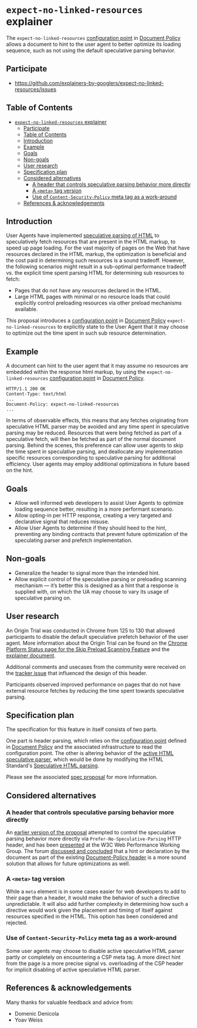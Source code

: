 # `expect-no-linked-resources` explainer

The `expect-no-linked-resources` [configuration point](https://wicg.github.io/document-policy#configuration-point) in [Document Policy](https://wicg.github.io/document-policy/) allows a document to hint to the user agent to better optimize its loading sequence, such as not using the default speculative parsing behavior.

## Participate
- https://github.com/explainers-by-googlers/expect-no-linked-resources/issues

## Table of Contents

<!-- Update this table of contents by running `npx doctoc README.md` -->
<!-- START doctoc generated TOC please keep comment here to allow auto update -->
<!-- DON'T EDIT THIS SECTION, INSTEAD RE-RUN doctoc TO UPDATE -->

- [`expect-no-linked-resources` explainer](#expect-no-linked-resources-explainer)
  - [Participate](#participate)
  - [Table of Contents](#table-of-contents)
  - [Introduction](#introduction)
  - [Example](#example)
  - [Goals](#goals)
  - [Non-goals](#non-goals)
  - [User research](#user-research)
  - [Specification plan](#specification-plan)
  - [Considered alternatives](#considered-alternatives)
    - [A header that controls speculative parsing behavior more directly](#a-header-that-controls-speculative-parsing-behavior-more-directly)
    - [A `<meta>` tag version](#a-meta-tag-version)
    - [Use of `Content-Security-Policy` meta tag as a work-around](#use-of-content-security-policy-meta-tag-as-a-work-around)
  - [References \& acknowledgements](#references--acknowledgements)

<!-- END doctoc generated TOC please keep comment here to allow auto update -->

## Introduction

User Agents have implemented [speculative parsing of HTML](https://html.spec.whatwg.org/multipage/parsing.html#speculative-html-parsing) to speculatively fetch resources that are present in the HTML markup, to speed up page loading. For the vast majority of pages on the Web that have resources declared in the HTML markup, the optimization is beneficial and the cost paid in determining such resources is a sound tradeoff. However, the following scenarios might result in a sub-optimal performance tradeoff vs. the explicit time spent parsing HTML for determining sub resources to fetch:

 * Pages that do not have any resources declared in the HTML.
 * Large HTML pages with minimal or no resource loads that could explicitly control preloading resources via other preload mechanisms available.

This proposal introduces a [configuration point](https://wicg.github.io/document-policy#configuration-point) in [Document Policy](https://wicg.github.io/document-policy/) `expect-no-linked-resources` to explicitly state to the User Agent that it may choose to optimize out the time spent in such sub resource determination.

## Example

A document can hint to the user agent that it may assume no resources are embedded within the response html markup, by using the `expect-no-linked-resources` [configuration point](https://wicg.github.io/document-policy#configuration-point) in [Document Policy](https://wicg.github.io/document-policy/).


```http
HTTP/1.1 200 OK
Content-Type: text/html
...
Document-Policy: expect-no-linked-resources
...
```

In terms of observable effects, this means that any fetches originating from speculative HTML parser may be avoided and any time spent in speculative parsing may be reduced. Resources that were being fetched as part of a speculative fetch, will then be fetched as part of the normal document parsing. Behind the scenes, this preference can allow user agents to skip the time spent in speculative parsing, and deallocate any implementation specific resources corresponding to speculative parsing for additional efficiency. User agents may employ additional optimizations in future based on the hint.


## Goals

 * Allow well informed web developers to assist User Agents to optimize loading sequence better, resulting in a more performant scenario.
 * Allow opting-in per HTTP response, creating a very targeted and declarative signal that reduces misuse.
 * Allow User Agents to determine if they should heed to the hint, preventing any binding contracts that prevent future optimization of the speculating parser and prefetch implementation.

## Non-goals

 * Generalize the header to signal more than the intended hint.
 * Allow explicit control of the speculative parsing or preloading scanning mechanism — it’s better this is designed as a hint that a response is supplied with, on which the UA may choose to vary its usage of speculative parsing on.

## User research

An Origin Trial was conducted in Chrome from 125 to 130 that allowed participants to disable the default speculative prefetch behavior of the user agent. More information about the Origin Trial can be found on the [Chrome Platform Status page for the Skip Preload Scanning Feature](https://chromestatus.com/feature/5190976638550016) and the [explainer document](https://docs.google.com/document/d/1wiaTL5TeONTZamycMVMjo76nMcbhHNYznQy7I_zCVRY/edit).

Additional comments and usecases from the community were received on the [tracker issue](https://issues.chromium.org/issues/330802493) that influenced the design of this header.

Participants observed improved performance on pages that do not have external
resource fetches by reducing the time spent towards speculative parsing.

## Specification plan

The specification for this feature in itself consists of two parts.

One part is header parsing, which relies on the [configuration point](https://wicg.github.io/document-policy#configuration-point) defined in [Document Policy](https://wicg.github.io/document-policy/) and the associated infrastructure to read the configuration point. The other is altering behavior of the [active HTML speculative parser](https://html.spec.whatwg.org/multipage/parsing.html#active-speculative-html-parser), which would be done by modifying the HTML Standard's [Speculative HTML parsing](https://html.spec.whatwg.org/multipage/parsing.html#speculative-html-parsing).

Please see the associated [spec proposal](https://explainers-by-googlers.github.io/expect-no-linked-resources) for more information.

## Considered alternatives

### A header that controls speculative parsing behavior more directly

An [earlier version of the proposal](https://explainers-by-googlers.github.io/prefer-no-speculative-parsing/) attempted to control the speculative parsing behavior more directly via `Prefer-No-Speculative-Parsing` HTTP header, and has been [presented](https://docs.google.com/presentation/d/1_nUMkuV3BiARAmwxSLTxuWiFDCY4YeiZ7gxhcCvnCK4/edit#slide=id.g2837c21dc0e_0_0) at the W3C Web Performance Working Group. The forum [discussed and concluded](https://docs.google.com/document/d/1UtBJA6fQa_8dp2pQCQh_7Fg-snwQKq-A298i-jD0_FI/edit#heading=h.25qe0lsli821) that a hint or declaration by the document as part of the existing [Document-Policy header](https://wicg.github.io/document-policy) is a more sound solution that allows for future optimizations as well.

### A `<meta>` tag version

While a `meta` element is in some cases easier for web developers to add to their page than a header, it would make the behavior of such a directive unpredictable. It will also add further complexity in determining how such a directive would work given the placement and timing of itself against resources specified in the HTML. This option has been considered and rejected.

### Use of `Content-Security-Policy` meta tag as a work-around

Some user agents may choose to disable active speculative HTML parser partly or completely on encountering a CSP meta tag. A more direct hint from the page is a more precise signal vs. overloading of the CSP header for implicit disabling of active speculative HTML parser.

## References & acknowledgements

Many thanks for valuable feedback and advice from:

- Domenic Denicola
- Yoav Weiss